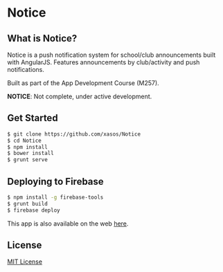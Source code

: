 Notice
======

## What is Notice?

Notice is a push notification system for school/club announcements built with AngularJS. Features announcements by club/activity and push notifications.

Built as part of the App Development Course (M257).

**NOTICE**: Not complete, under active development.

## Get Started
```sh
$ git clone https://github.com/xasos/Notice
$ cd Notice
$ npm install
$ bower install
$ grunt serve
```

## Deploying to Firebase
```sh
$ npm install -g firebase-tools
$ grunt build
$ firebase deploy
```

This app is also available on the web [here](https://trynotice.firebaseapp.com/).

## License
[MIT License](LICENSE)
